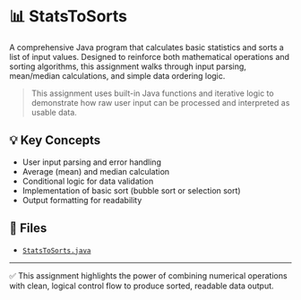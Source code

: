 # 📊 StatsToSorts

A comprehensive Java program that calculates basic statistics and sorts a list of input values. 
Designed to reinforce both mathematical operations and sorting algorithms, this assignment walks through input parsing, mean/median calculations, and simple data ordering logic.

> This assignment uses built-in Java functions and iterative logic to demonstrate how raw user input can be processed and interpreted as usable data.

## 💡 Key Concepts
- User input parsing and error handling
- Average (mean) and median calculation
- Conditional logic for data validation
- Implementation of basic sort (bubble sort or selection sort)
- Output formatting for readability

## 📄 Files
- [`StatsToSorts.java`](./StatsToSorts.java)

---

✅ This assignment highlights the power of combining numerical operations with clean, logical control flow to produce sorted, readable data output.
